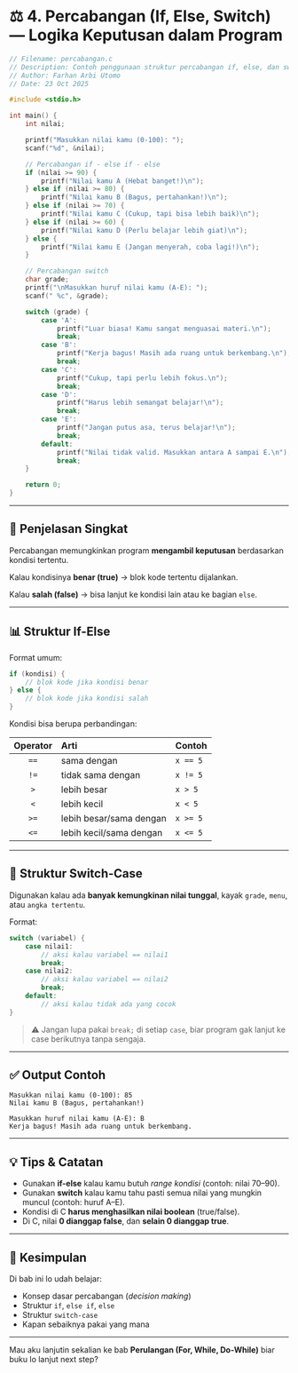
#  ⚖️ 4. Percabangan (If, Else, Switch) — Logika Keputusan dalam Program

```c
// Filename: percabangan.c
// Description: Contoh penggunaan struktur percabangan if, else, dan switch
// Author: Farhan Arbi Utomo
// Date: 23 Oct 2025

#include <stdio.h>

int main() {
    int nilai;

    printf("Masukkan nilai kamu (0-100): ");
    scanf("%d", &nilai);

    // Percabangan if - else if - else
    if (nilai >= 90) {
        printf("Nilai kamu A (Hebat banget!)\n");
    } else if (nilai >= 80) {
        printf("Nilai kamu B (Bagus, pertahankan!)\n");
    } else if (nilai >= 70) {
        printf("Nilai kamu C (Cukup, tapi bisa lebih baik)\n");
    } else if (nilai >= 60) {
        printf("Nilai kamu D (Perlu belajar lebih giat)\n");
    } else {
        printf("Nilai kamu E (Jangan menyerah, coba lagi!)\n");
    }

    // Percabangan switch
    char grade;
    printf("\nMasukkan huruf nilai kamu (A-E): ");
    scanf(" %c", &grade);

    switch (grade) {
        case 'A':
            printf("Luar biasa! Kamu sangat menguasai materi.\n");
            break;
        case 'B':
            printf("Kerja bagus! Masih ada ruang untuk berkembang.\n");
            break;
        case 'C':
            printf("Cukup, tapi perlu lebih fokus.\n");
            break;
        case 'D':
            printf("Harus lebih semangat belajar!\n");
            break;
        case 'E':
            printf("Jangan putus asa, terus belajar!\n");
            break;
        default:
            printf("Nilai tidak valid. Masukkan antara A sampai E.\n");
            break;
    }

    return 0;
}
```

---

## 🧠 Penjelasan Singkat

Percabangan memungkinkan program **mengambil keputusan** berdasarkan kondisi tertentu.

Kalau kondisinya **benar (true)** → blok kode tertentu dijalankan.

Kalau **salah (false)** → bisa lanjut ke kondisi lain atau ke bagian `else`.

---

## 📊 Struktur If-Else

Format umum:

```c
if (kondisi) {
    // blok kode jika kondisi benar
} else {
    // blok kode jika kondisi salah
}
```

Kondisi bisa berupa perbandingan:

| Operator | Arti                    | Contoh   |
| :------: | :---------------------- | :------- |
|   `==`   | sama dengan             | `x == 5` |
|   `!=`   | tidak sama dengan       | `x != 5` |
|    `>`   | lebih besar             | `x > 5`  |
|    `<`   | lebih kecil             | `x < 5`  |
|   `>=`   | lebih besar/sama dengan | `x >= 5` |
|   `<=`   | lebih kecil/sama dengan | `x <= 5` |

---

## 🧩 Struktur Switch-Case

Digunakan kalau ada **banyak kemungkinan nilai tunggal**, kayak `grade`, `menu`, atau `angka tertentu`.

Format:

```c
switch (variabel) {
    case nilai1:
        // aksi kalau variabel == nilai1
        break;
    case nilai2:
        // aksi kalau variabel == nilai2
        break;
    default:
        // aksi kalau tidak ada yang cocok
}
```

> ⚠️ Jangan lupa pakai `break;` di setiap `case`, biar program gak lanjut ke case berikutnya tanpa sengaja.

---

## ✅ Output Contoh

```
Masukkan nilai kamu (0-100): 85
Nilai kamu B (Bagus, pertahankan!)

Masukkan huruf nilai kamu (A-E): B
Kerja bagus! Masih ada ruang untuk berkembang.
```

---

## 💡 Tips & Catatan

* Gunakan **if-else** kalau kamu butuh *range kondisi* (contoh: nilai 70–90).
* Gunakan **switch** kalau kamu tahu pasti semua nilai yang mungkin muncul (contoh: huruf A–E).
* Kondisi di C **harus menghasilkan nilai boolean** (true/false).
* Di C, nilai **0 dianggap false**, dan **selain 0 dianggap true**.

---

## 🚀 Kesimpulan

Di bab ini lo udah belajar:

* Konsep dasar percabangan (*decision making*)
* Struktur `if`, `else if`, `else`
* Struktur `switch-case`
* Kapan sebaiknya pakai yang mana


---

Mau aku lanjutin sekalian ke bab **Perulangan (For, While, Do-While)** biar buku lo lanjut next step?
